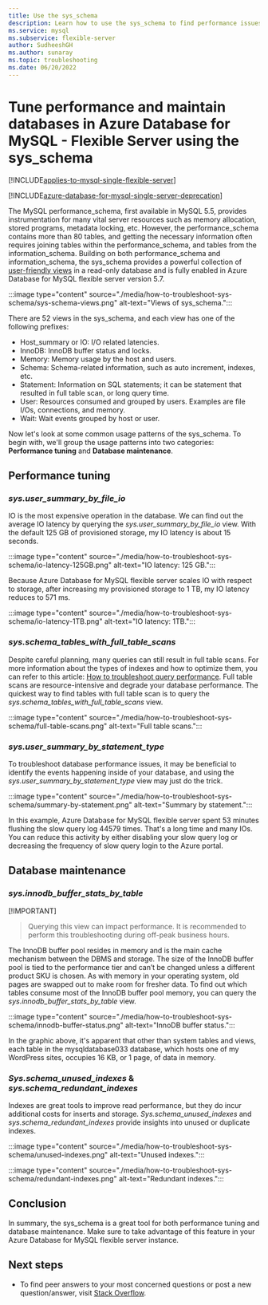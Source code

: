 ```yaml
---
title: Use the sys_schema
description: Learn how to use the sys_schema to find performance issues and maintain databases in Azure Database for MySQL - Flexible Server.
ms.service: mysql
ms.subservice: flexible-server
author: SudheeshGH
ms.author: sunaray
ms.topic: troubleshooting
ms.date: 06/20/2022
---
```


# Tune performance and maintain databases in Azure Database for MySQL - Flexible Server using the sys_schema

[!INCLUDE[applies-to-mysql-single-flexible-server](../includes/applies-to-mysql-single-flexible-server.md)]

[!INCLUDE[azure-database-for-mysql-single-server-deprecation](../includes/azure-database-for-mysql-single-server-deprecation.md)]

The MySQL performance_schema, first available in MySQL 5.5, provides instrumentation for many vital server resources such as memory allocation, stored programs, metadata locking, etc. However, the performance_schema contains more than 80 tables, and getting the necessary information often requires joining tables within the performance_schema, and tables from the information_schema. Building on both performance_schema and information_schema, the sys_schema provides a powerful collection of [user-friendly views](https://dev.mysql.com/doc/refman/5.7/en/sys-schema-views.html) in a read-only database and is fully enabled in Azure Database for MySQL flexible server version 5.7.

:::image type="content" source="./media/how-to-troubleshoot-sys-schema/sys-schema-views.png" alt-text="Views of sys_schema.":::

There are 52 views in the sys_schema, and each view has one of the following prefixes:

- Host_summary or IO: I/O related latencies.
- InnoDB: InnoDB buffer status and locks.
- Memory: Memory usage by the host and users.
- Schema: Schema-related information, such as auto increment, indexes, etc.
- Statement: Information on SQL statements; it can be statement that resulted in full table scan, or long query time.
- User: Resources consumed and grouped by users. Examples are file I/Os, connections, and memory.
- Wait: Wait events grouped by host or user.

Now let's look at some common usage patterns of the sys_schema. To begin with, we'll group the usage patterns into two categories: **Performance tuning** and **Database maintenance**.

## Performance tuning

### *sys.user_summary_by_file_io*

IO is the most expensive operation in the database. We can find out the average IO latency by querying the *sys.user_summary_by_file_io* view. With the default 125 GB of provisioned storage, my IO latency is about 15 seconds.

:::image type="content" source="./media/how-to-troubleshoot-sys-schema/io-latency-125GB.png" alt-text="IO latency: 125 GB.":::

Because Azure Database for MySQL flexible server scales IO with respect to storage, after increasing my provisioned storage to 1 TB, my IO latency reduces to 571 ms.

:::image type="content" source="./media/how-to-troubleshoot-sys-schema/io-latency-1TB.png" alt-text="IO latency: 1TB.":::

### *sys.schema_tables_with_full_table_scans*

Despite careful planning, many queries can still result in full table scans. For more information about the types of indexes and how to optimize them, you can refer to this article: [How to troubleshoot query performance](./how-to-troubleshoot-query-performance.md). Full table scans are resource-intensive and degrade your database performance. The quickest way to find tables with full table scan is to query the *sys.schema_tables_with_full_table_scans* view.

:::image type="content" source="./media/how-to-troubleshoot-sys-schema/full-table-scans.png" alt-text="Full table scans.":::

### *sys.user_summary_by_statement_type*

To troubleshoot database performance issues, it may be beneficial to identify the events happening inside of your database, and using the *sys.user_summary_by_statement_type* view may just do the trick.

:::image type="content" source="./media/how-to-troubleshoot-sys-schema/summary-by-statement.png" alt-text="Summary by statement.":::

In this example, Azure Database for MySQL flexible server spent 53 minutes flushing the slow query log 44579 times. That's a long time and many IOs. You can reduce this activity by either disabling your slow query log or decreasing the frequency of slow query login to the Azure portal.

## Database maintenance

### *sys.innodb_buffer_stats_by_table*

[!IMPORTANT]
> Querying this view can impact performance. It is recommended to perform this troubleshooting during off-peak business hours.

The InnoDB buffer pool resides in memory and is the main cache mechanism between the DBMS and storage. The size of the InnoDB buffer pool is tied to the performance tier and can’t be changed unless a different product SKU is chosen. As with memory in your operating system, old pages are swapped out to make room for fresher data. To find out which tables consume most of the InnoDB buffer pool memory, you can query the *sys.innodb_buffer_stats_by_table* view.

:::image type="content" source="./media/how-to-troubleshoot-sys-schema/innodb-buffer-status.png" alt-text="InnoDB buffer status.":::

In the graphic above, it's apparent that other than system tables and views, each table in the mysqldatabase033 database, which hosts one of my WordPress sites, occupies 16 KB, or 1 page, of data in memory.

### *Sys.schema_unused_indexes* & *sys.schema_redundant_indexes*

Indexes are great tools to improve read performance, but they do incur additional costs for inserts and storage. *Sys.schema_unused_indexes* and *sys.schema_redundant_indexes* provide insights into unused or duplicate indexes.

:::image type="content" source="./media/how-to-troubleshoot-sys-schema/unused-indexes.png" alt-text="Unused indexes.":::

:::image type="content" source="./media/how-to-troubleshoot-sys-schema/redundant-indexes.png" alt-text="Redundant indexes.":::

## Conclusion

In summary, the sys_schema is a great tool for both performance tuning and database maintenance. Make sure to take advantage of this feature in your Azure Database for MySQL flexible server instance. 

## Next steps

- To find peer answers to your most concerned questions or post a new question/answer, visit [Stack Overflow](https://stackoverflow.com/questions/tagged/azure-database-mysql).

